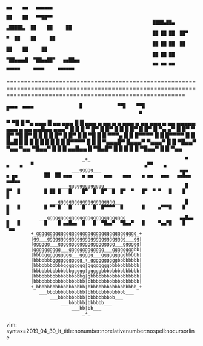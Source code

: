                                                                               ▄▄    ▄▄   ▄▄▄▄▄▄
                                                                              ██    ██   ▀▀██▀▀
                                                          ████▄██▄   ▄█████▄  ██    ██     ██
                                                          ██ ██ ██  ██▀    ▀  ██    ██     ██
                                                          ██ ██ ██  ██        ██    ██     ██
                                                          ██ ██ ██  ▀██▄▄▄▄█  ▀██▄▄██▀   ▄▄██▄▄
                                                          ▀▀ ▀▀ ▀▀    ▀▀▀▀▀     ▀▀▀▀     ▀▀▀▀▀▀

===============================================================================================================================================================



    ▄▄▄▄  ▄▄▄▄                 █             ▀▀█    ▀▀█                                  ▀                                                ▄
   ▀   ▀█ █   ▀▄         ▄▄▄   █ ▄▄    ▄▄▄     █      █            ▄▄▄   ▄ ▄▄   ▄   ▄  ▄▄▄     ▄ ▄▄   ▄▄▄   ▄ ▄▄   ▄▄▄▄▄   ▄▄▄   ▄ ▄▄   ▄▄█▄▄
     ▄▄▄▀ █    █        █   ▀  █▀  █  █▀  █    █      █           █▀  █  █▀  █  ▀▄ ▄▀    █     █▀  ▀ █▀ ▀█  █▀  █  █ █ █  █▀  █  █▀  █    █
       ▀█ █    █         ▀▀▀▄  █   █  █▀▀▀▀    █      █           █▀▀▀▀  █   █   █▄█     █     █     █   █  █   █  █ █ █  █▀▀▀▀  █   █    █
   ▀▄▄▄█▀ █▄▄▄▀         ▀▄▄▄▀  █   █  ▀█▄▄▀    ▀▄▄    ▀▄▄         ▀█▄▄▀  █   █    █    ▄▄█▄▄   █     ▀█▄█▀  █   █  █ █ █  ▀█▄▄▀  █   █    ▀▄▄




                                _+_                                   ▀                  ▄    ▄   ▀                                         ▄▀▀    ▄
                            ___ggggg___                             ▄▄▄    ▄ ▄▄          ██  ██ ▄▄▄    ▄ ▄▄    ▄▄▄    ▄▄▄    ▄ ▄▄   ▄▄▄   ▄▄█▄▄  ▄▄█▄▄
                        ___ggggggggggggg___                           █    █▀  █         █ ██ █   █    █▀  █  █▀  █  █▀  ▀   █▀  ▀ ▀   █    █      █
                    ___ggggggggggggggggggggg___                       █    █   █         █ ▀▀ █   █    █   █  █▀▀▀▀  █       █     ▄▀▀▀█    █      █
                ___ggggggggggggggggggggggggggggg___                 ▄▄█▄▄  █   █         █    █ ▄▄█▄▄  █   █  ▀█▄▄▀  ▀█▄▄▀   █     ▀▄▄▀█    █      ▀▄▄
             +_ggggggggggggggggggggggggggggggggggggg_+
             |gg___ggggggggggggggggggggggggggggg___gg|
             |gggggg___ggggggggggggggggggggg___gggggg|
             |gggggggggg___ggggggggggggg___ggggggggbb|
             |bbbbgggggggggg___ggggg___gggggggggbbbbb|
             |bbbbbbbggggggggggg_+_ggggggggggbbbbbbbb|
             |bbbbbbbbbbbgggggggg|ggggggggbbbbbbbbbbb|
             |bbbbbbbbbbbbbbggggg|gggggbbbbbbbbbbbbbb|
             |bbbbbbbbbbbbbbbbbbg|gbbbbbbbbbbbbbbbbbb|
             |bbbbbbbbbbbbbbbbbbb|bbbbbbbbbbbbbbbbbbb|
             +_bbbbbbbbbbbbbbbbbb|bbbbbbbbbbbbbbbbbb_+
                ___bbbbbbbbbbbbbb|bbbbbbbbbbbbbb___
                    ___bbbbbbbbbb|bbbbbbbbbb___
                        ___bbbbbb|bbbbbb___
                            ___bb|bb___
                                _+_








vim: syntax=2019_04_30_lt_title:nonumber:norelativenumber:nospell:nocursorline
